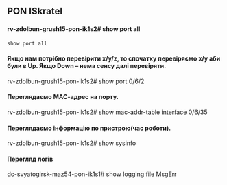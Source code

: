 ## PON ISkratel 

#### rv-zdolbun-grush15-pon-ik1s2# show port all 
    show port all

#### Якщо нам потрібно перевірити х/y/z, то спочатку перевіряємо x/y аби були в Up. Якщо Down – нема сенсу далі перевіряти. 
rv-zdolbun-grush15-pon-ik1s2#
    show port 0/6/2 
#### Переглядаємо МАС-адрес на порту. 
rv-zdolbun-grush15-pon-ik1s2#
    show mac-addr-table interface 0/6/35 
#### Переглядаємо інформацію по пристрою(час роботи). 
rv-zdolbun-grush15-pon-ik1s2#
    show sysinfo 
#### Перегляд логів
dc-svyatogirsk-maz54-pon-ik1s1#
    show logging file MsgErr 
    
